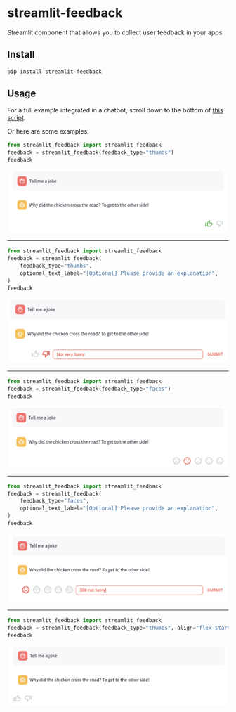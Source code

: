 # streamlit-feedback

Streamlit component that allows you to collect user feedback in your apps

## Install

```sh
pip install streamlit-feedback
```

## Usage

For a full example integrated in a chatbot, scroll down to the bottom of [this script](streamlit_feedback/__init__.py).

Or here are some examples:

```python
from streamlit_feedback import streamlit_feedback
feedback = streamlit_feedback(feedback_type="thumbs")
feedback
```

<img src="./assets/thumbs.png"  width="600">

---

```python
from streamlit_feedback import streamlit_feedback
feedback = streamlit_feedback(
    feedback_type="thumbs",
    optional_text_label="[Optional] Please provide an explanation",
)
feedback
```

<img src="./assets/thumbsandtext.png"  width="600">

---

```python
from streamlit_feedback import streamlit_feedback
feedback = streamlit_feedback(feedback_type="faces")
feedback
```

<img src="./assets/faces.png"  width="600">

---

```python
from streamlit_feedback import streamlit_feedback
feedback = streamlit_feedback(
    feedback_type="faces",
    optional_text_label="[Optional] Please provide an explanation",
)
feedback
```

<img src="./assets/facesandtext.png"  width="600">

---

```python
from streamlit_feedback import streamlit_feedback
feedback = streamlit_feedback(feedback_type="thumbs", align="flex-start")
feedback
```

<img src="./assets/thumbsstart.png"  width="600">
